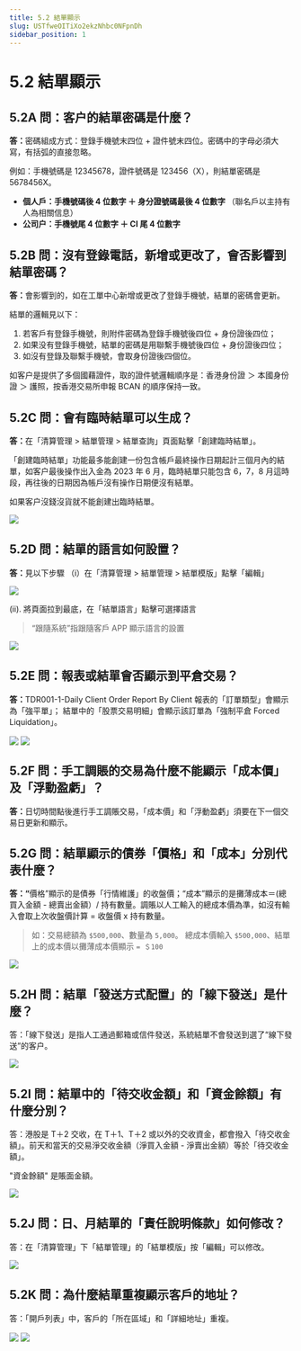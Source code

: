 ```yaml
---
title: 5.2 結單顯示
slug: USTfweOITiXo2ekzNhbc0NFpnDh
sidebar_position: 1
---
```



# 5.2 結單顯示

## 5.2A 問：客户的結單密碼是什麼？

<b>答：</b>密碼組成方式：登錄手機號末四位 + 證件號末四位。密碼中的字母必須大寫，有括弧的直接忽略。 

例如：手機號碼是 12345678，證件號碼是 123456（X），則結單密碼是 5678456X。

- <b>個人戶：手機號碼後 4 位數字 ＋ 身分證號碼最後 4 位數字  </b>（聯名戶以主持有人為相關信息）
- <b>公司户：手機號尾 4 位數字 ＋ CI 尾 4 位數字</b>

## 5.2B 問：沒有登錄電話，新增或更改了，會否影響到結單密碼？

<b>答：</b>會影響到的，如在工單中心新增或更改了登錄手機號，結單的密碼會更新。

結單的邏輯見以下：

1. 若客戶有登錄手機號，則附件密碼為登錄手機號後四位 + 身份證後四位；
2. 如果没有登錄手機號，結單的密碼是用聯繫手機號後四位 + 身份證後四位；
3. 如沒有登錄及聯繫手機號，會取身份證後四個位。

如客户是提供了多個國藉證件，取的證件號邏輯順序是：香港身份證 ＞ 本國身份證 ＞ 護照，按香港交易所申報 BCAN 的順序保持一致。

## 5.2C 問：會有臨時結單可以生成？

<b>答：</b>在「清算管理 &gt; 結單管理 &gt; 結單查詢」頁面點擊「創建臨時結單」。


「創建臨時結單」功能最多能創建一份包含帳戶最終操作日期起計三個月內的結單，如客户最後操作出入金為 2023 年 6 月，臨時結單只能包含 6，7，8 月這時段，再往後的日期因為帳戶沒有操作日期便沒有結單。


如果客户沒錢沒貨就不能創建出臨時結單。

<img src="/assets/JnOBbpSMtocgUZxGMGzcpXXHnBd.png" src-width="2496" src-height="1312" align="center"/>

## 5.2D 問：結單的語言如何設置？

<b>答：</b>見以下步驟
（i）在「清算管理 &gt; 結單管理 &gt; 結單模版」點擊「編輯」

<img src="/assets/V9JXbMtSKom2IBxZAbDc68JKnbc.png" src-width="1842" src-height="1430" align="center"/>

(ii). 將頁面拉到最底，在「結單語言」點擊可選擇語言

> “跟隨系統”指跟隨客戶 APP 顯示語言的設置

<img src="/assets/EjRFb3LTPohPwKxIvincZC5gnvb.png" src-width="1898" src-height="1430" align="center"/>

## 5.2E 問：報表或結單會否顯示到平倉交易？

<b>答：</b>TDR001-1-Daily Client Order Report By Client 報表的「訂單類型」會顯示為「強平單」；
結單中的「股票交易明細」會顯示該訂單為「強制平倉 Forced Liquidation」。

<img src="/assets/HaJbbxtEfoUomMxO3yocKEfEnJf.png" src-width="2832" src-height="1486" align="center"/>

<img src="/assets/M3ScbSviZoz0CQxfasUc8kCInre.png" src-width="1384" src-height="676" align="center"/>

## 5.2F 問：手工調賬的交易為什麼不能顯示「成本價」及「浮動盈虧」？

<b>答：</b>日切時間點後進行手工調賬交易，「成本價」和「浮動盈虧」須要在下一個交易日更新和顯示。

## 5.2G 問：結單顯示的債券「價格」和「成本」分別代表什麼？

<b>答：</b><b>“</b>價格”顯示的是債券「行情維護」的收盤價；“成本”顯示的是攤薄成本＝(總買入金額 - 總賣出金額）/ 持有數量。調賬以人工輸入的總成本價為準，如沒有輸入會取上次收盤價計算 = 收盤價 x 持有數量。

> 如：交易總額為 `$500,000`、數量為 `5,000`。
總成本價輸入 `$500,000`、結單上的成本價以攤薄成本價顯示 `= ＄100`

<img src="/assets/IbgNbI3pVoKa5SxMJwYc7hLenoc.png" src-width="1368" src-height="260" align="center"/>

## 5.2H 問：結單「發送方式配置」的「線下發送」是什麼？

答：「線下發送」是指人工通過郵箱或信件發送，系統結單不會發送到選了“線下發送”的客户。

<img src="/assets/W1kVbqMxGo8j4YxcaOBcwgHjnod.png" src-width="2830" src-height="1410" align="center"/>

## 5.2I 問：結單中的「待交收金額」和「資金餘額」有什麼分別？

答：港股是 T＋2 交收，在 T＋1、T＋2 或以外的交收資金，都會撥入「待交收金額」。前天和當天的交易淨交收金額（淨買入金額 - 淨賣出金額）等於「待交收金額」。

"資金餘額" 是賬面金額。

<img src="/assets/ScS9bAMOYoKz0vxMfYrckQEVn6c.png" src-width="1706" src-height="696" align="center"/>

## 5.2J 問：日、月結單的「責任說明條款」如何修改？

答：在「清算管理」下「結單管理」的「結單模版」按「編輯」可以修改。

<img src="/assets/AhH1bc4eSo71BRxBGhMcN918nMe.png" src-width="2498" src-height="1338" align="center"/>

## 5.2K 問：為什麼結單重複顯示客戶的地址？

答：「開戶列表」中，客戶的「所在區域」和「詳細地址」重複。

<img src="/assets/U5jQbHflaoXPi7xKQNjcdSIen9c.png" src-width="1690" src-height="878" align="center"/>

<img src="/assets/LACQbwgOnovN5ixRmxNcil1bnOe.png" src-width="2566" src-height="1202" align="center"/>

